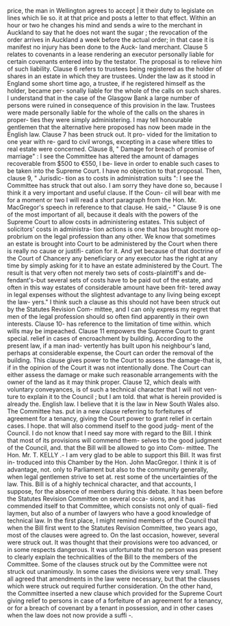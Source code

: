 price, the man in Wellington agrees to accept | it their duty to legislate on lines which lie so. it at that price and posts a letter to that effect. Within an hour or two he changes his mind and sends a wire to the merchant in Auckland to say that he does not want the sugar ; the revocation of the order arrives in Auckland a week before the actual order; in that case it is manifest no injury has been done to the Auck- land merchant. Clause 5 relates to covenants in a lease rendering an executor personally liable for certain covenants entered into by the testator. The proposal is to relieve him of such liability. Clause 6 refers to trustees being registered as the holder of shares in an estate in which they are trustees. Under the law as it stood in England some short time ago, a trustee, if he registered himself as the holder, became per- sonally liable for the whole of the calls on such shares. I understand that in the case of the Glasgow Bank a large number of persons were ruined in consequence of this provision in the law. Trustees were made personally liable for the whole of the calls on the shares in proper- ties they were simply administering. I may tell honourable gentlemen that the alternative here proposed has now been made in the English law. Clause 7 has been struck out. It pro- vided for the limitation to one year with re- gard to civil wrongs, excepting in a case where titles to real estate were concerned. Clause 8, " Damage for breach of promise of marriage" : I see the Committee has altered the amount of damages recoverable from $500 to €550, I be- lieve in order to enable such cases to be taken into the Supreme Court. I have no objection to that proposal. Then, clause 9, " Jurisdic- tion as to costs in administration suits ": I see the Committee has struck that out also. I am sorry they have done so, because I think it a very important and useful clause. If the Coun- cil will bear with me for a moment or two I will read a short paragraph from the Hon. Mr. MacGregor's speech in reference to that clause. He said,- " Clause 9 is one of the most important of all, because it deals with the powers of the Supreme Court to allow costs in administering estates. This subject of solicitors' costs in administra- tion actions is one that has brought more op- probrium on the legal profession than any other. We know that sometimes an estate is brought into Court to be administered by the Court when there is really no cause or justifi- cation for it. And yet because of that doctrine of the Court of Chancery any beneficiary or any executor has the right at any time by simply asking for it to have an estate administered by the Court. The result is that very often not merely two sets of costs-plaintiff's and de- fendant's-but several sets of costs have to be paid out of the estate, and often in this way estates of considerable amount have been frit- tered away in legal expenses without the slightest advantage to any living being except the law- yers." I think such a clause as this should not have been struck out by the Statutes Revision Com- mittee, and I can only express my regret that men of the legal profession should so often find apparently in their own interests. Clause 10- has reference to the limitation of time within. which wills may be impeached. Clause 11 empowers the Supreme Court to grant special. relief in cases of encroachment by building. According to the present law, if a man inad- vertently has built upon his neighbour's land, perhaps at considerable expense, the Court can order the removal of the building. This clause gives power to the Court to assess the damage-that is, if in the opinion of the Court it was not intentionally done. The Court can either assess the damage or make such reasonable arrangements with the owner of the land as it may think proper. Clause 12, which deals with voluntary conveyances, is of such a technical character that I will not ven- ture to explain it to the Council ; but I am told. that what is herein provided is already the. English law. I believe that it is the law in New South Wales also. The Committee has. put in a new clause referring to forfeitures of agreement for a tenancy, giving the Court power to grant relief in certain cases. I hope. that will also commend itself to the good judg- ment of the Council. I do not know that I need say more with regard to the Bill. I think that most of its provisions will commend them- selves to the good judgment of the Council, and. that the Bill will be allowed to go into Com- mittee. The Hon. Mr. T. KELLY .- I am very glad to be able to support this Bill. It was first in- troduced into this Chamber by the Hon. John MacGregor. I think it is of advantage, not. only to Parliament but also to the community generally, when legal gentlemen strive to set at. rest some of the uncertainties of the law. This. Bill is of a highly technical character, and that accounts, I suppose, for the absence of members during this debate. It has been before the Statutes Revision Committee on several occa- sions, and it has commended itself to that Committee, which consists not only of quali- fied laymen, but also of a number of lawyers who have a good knowledge of technical law. In the first place, I might remind members of the Council that when the Bill first went to the Statutes Revision Committee, two years ago, most of the clauses were agreed to. On the last occasion, however, several were struck out. It was thought that their provisions were too advanced, or in some respects dangerous. It was unfortunate that no person was present to clearly explain the technicalities of the Bill to the members of the Committee. Some of the clauses struck out by the Committee were not struck out unanimously. In some cases the divisions were very small. They all agreed that amendments in the law were necessary, but that the clauses which were struck out required further consideration. On the other hand, the Committee inserted a new clause which provided for the Supreme Court giving relief to persons in case of a forfeiture of an agreement for a tenancy, or for a breach of covenant by a tenant in possession, and in other cases when the law does not now provide a suffi -. 